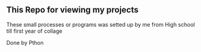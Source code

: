## This Repo for viewing my projects
These small processes or programs was setted up by me from High school till first year of collage

Done by Pthon

